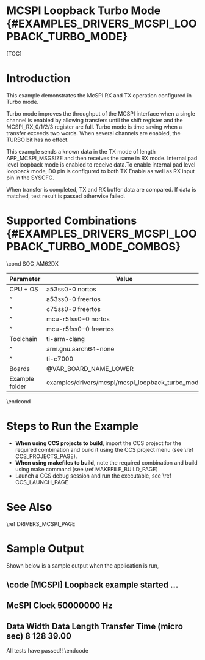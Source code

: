 # MCSPI Loopback Turbo Mode {#EXAMPLES_DRIVERS_MCSPI_LOOPBACK_TURBO_MODE}

[TOC]

# Introduction

This example demonstrates the McSPI RX and TX operation configured
in Turbo mode.

Turbo mode improves the throughput of the MCSPI interface when a single channel
is enabled by allowing transfers until the shift register and the MCSPI_RX_0/1/2/3 register are full. Turbo mode is time saving when a transfer exceeds two words. When several channels are enabled, the TURBO bit has no effect.

This example sends a known data in the TX mode of length APP_MCSPI_MSGSIZE
and then receives the same in RX mode. Internal pad level loopback mode
is enabled to receive data.To enable internal pad level loopback mode, D0 pin is configured to both TX Enable as well as RX input pin in the SYSCFG.

When transfer is completed, TX and RX buffer data are compared.
If data is matched, test result is passed otherwise failed.

# Supported Combinations {#EXAMPLES_DRIVERS_MCSPI_LOOPBACK_TURBO_MODE_COMBOS}

\cond SOC_AM62DX

 Parameter      | Value
 ---------------|-----------
 CPU + OS       | a53ss0-0 nortos
 ^              | a53ss0-0 freertos
 ^              | c75ss0-0 freertos
 ^              | mcu-r5fss0-0 nortos
 ^              | mcu-r5fss0-0 freertos
 Toolchain      | ti-arm-clang
 ^              | arm.gnu.aarch64-none
 ^              | ti-c7000
 Boards         | @VAR_BOARD_NAME_LOWER
 Example folder | examples/drivers/mcspi/mcspi_loopback_turbo_mode

\endcond

# Steps to Run the Example

- **When using CCS projects to build**, import the CCS project for the required combination
  and build it using the CCS project menu (see \ref CCS_PROJECTS_PAGE).
- **When using makefiles to build**, note the required combination and build using
  make command (see \ref MAKEFILE_BUILD_PAGE)
- Launch a CCS debug session and run the executable, see \ref CCS_LAUNCH_PAGE

# See Also

\ref DRIVERS_MCSPI_PAGE

# Sample Output

Shown below is a sample output when the application is run,

\code
[MCSPI] Loopback example started ...
----------------------------------------------------------
McSPI Clock 50000000 Hz
----------------------------------------------------------
Data Width 	Data Length 	Transfer Time (micro sec)
8		128		39.00
----------------------------------------------------------

All tests have passed!!
\endcode

